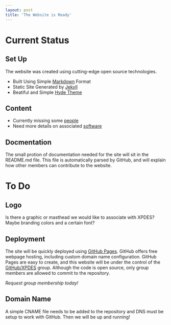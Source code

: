 ```yaml
---
layout: post
title: 'The Website is Ready'
---
```


# Current Status

## Set Up

The website was created using cutting-edge open source technologies.

- Built Using Simple [Markdown](http://daringfireball.net/projects/markdown/) Format
- Static Site Generated by [Jekyll](http://jekyllrb.com/)
- Beatiful and Simple [Hyde Theme](http://hyde.getpoole.com/)

## Content

- Currently missing some [people](/people)
- Need more details on associated [software](/software)

## Docmentation

The small protion of documentation needed for the site will sit in the README.md file.
This file is automatically parsed by GitHub, and will explain how other members can contribute to the website.

# To Do

## Logo

Is there a graphic or masthead we would like to associate with XPDES?
Maybe branding colors and a certain font?

## Deployment

The site will be quickly deployed using [GitHub Pages](https://pages.github.com/).
GitHub offers free webpage hosting, including custom domain name configuration. 
GitHub Pages are easy to create, and this website will be under the control of the [GitHub/XPDES](https://github.com/xpdes) group.
Although the code is open source, only group members are allowed to commit to the repository. 

*Request group membership today!*

## Domain Name

A simple CNAME file needs to be added to the repository and DNS must be setup to work with GitHub.
Then we will be up and running!